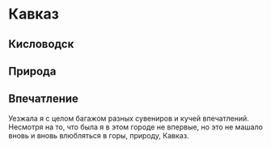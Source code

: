 # Кавказ
## Кисловодск 
## Природа
## Впечатление 

Уезжала я с целом багажом разных сувениров и кучей впечатлений. Несмотря на то, что была я в этом городе не впервые, но это не машало вновь и вновь влюбляться в горы, природу, Кавказ.